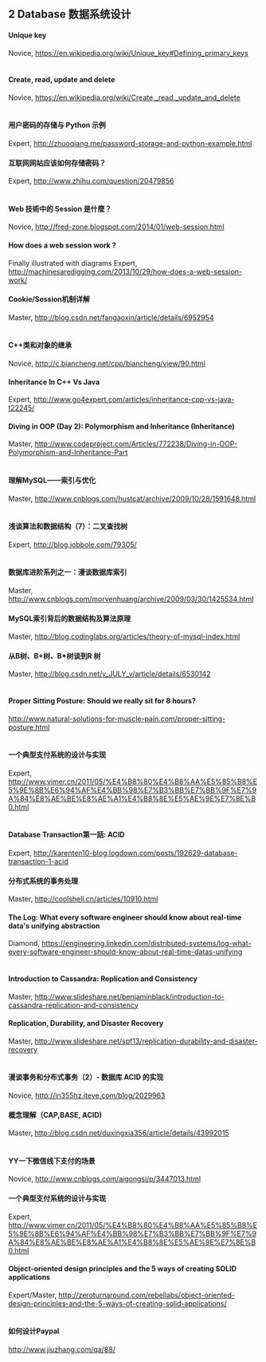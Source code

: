 ## 2 Database 数据系统设计

#### Unique key
Novice, https://en.wikipedia.org/wiki/Unique_key#Defining_primary_keys
<br /><br />

#### Create, read, update and delete
Novice, https://en.wikipedia.org/wiki/Create,_read,_update_and_delete
<br /><br />

#### 用户密码的存储与 Python 示例
Expert, http://zhuoqiang.me/password-storage-and-python-example.html
#### 互联网网站应该如何存储密码？
Expert, http://www.zhihu.com/question/20479856
<br /><br />

#### Web 技術中的 Session 是什麼？
Novice, http://fred-zone.blogspot.com/2014/01/web-session.html
#### How does a web session work ?
Finally illustrated with diagrams
Expert, http://machinesaredigging.com/2013/10/29/how-does-a-web-session-work/
#### Cookie/Session机制详解
Master, http://blog.csdn.net/fangaoxin/article/details/6952954
<br /><br />

#### C++类和对象的继承
Novice, http://c.biancheng.net/cpp/biancheng/view/90.html
#### Inheritance In C++ Vs Java
Expert, http://www.go4expert.com/articles/inheritance-cpp-vs-java-t22245/
#### Diving in OOP (Day 2): Polymorphism and Inheritance (Inheritance)
Master, http://www.codeproject.com/Articles/772238/Diving-in-OOP-Polymorphism-and-Inheritance-Part
<br /><br />

#### 理解MySQL——索引与优化
Master, http://www.cnblogs.com/hustcat/archive/2009/10/28/1591648.html
<br /><br />

#### 浅谈算法和数据结构（7）：二叉查找树
Expert, http://blog.jobbole.com/79305/
<br /><br />

#### 数据库进阶系列之一：漫谈数据库索引
Master, http://www.cnblogs.com/morvenhuang/archive/2009/03/30/1425534.html
#### MySQL索引背后的数据结构及算法原理
Master, http://blog.codinglabs.org/articles/theory-of-mysql-index.html
#### 从B树、B+树、B*树谈到R 树
Master, http://blog.csdn.net/v_JULY_v/article/details/6530142
<br /><br />

#### Proper Sitting Posture: Should we really sit for 8 hours?
http://www.natural-solutions-for-muscle-pain.com/proper-sitting-posture.html
<br /><br />

#### 一个典型支付系统的设计与实现
Expert, http://www.vimer.cn/2011/05/%E4%B8%80%E4%B8%AA%E5%85%B8%E5%9E%8B%E6%94%AF%E4%BB%98%E7%B3%BB%E7%BB%9F%E7%9A%84%E8%AE%BE%E8%AE%A1%E4%B8%8E%E5%AE%9E%E7%8E%B0.html
<br /><br />

#### Database Transaction第一話: ACID
Expert, http://karenten10-blog.logdown.com/posts/192629-database-transaction-1-acid
#### 分布式系统的事务处理
Master, http://coolshell.cn/articles/10910.html
#### The Log: What every software engineer should know about real-time data's unifying abstraction
Diamond, https://engineering.linkedin.com/distributed-systems/log-what-every-software-engineer-should-know-about-real-time-datas-unifying
<br /><br />

#### Introduction to Cassandra: Replication and Consistency
Master, http://www.slideshare.net/benjaminblack/introduction-to-cassandra-replication-and-consistency
#### Replication, Durability, and Disaster Recovery
Master, http://www.slideshare.net/spf13/replication-durability-and-disaster-recovery
<br /><br />

#### 漫谈事务和分布式事务（2）- 数据库 ACID 的实现
Novice, http://in355hz.iteye.com/blog/2029963
#### 概念理解（CAP,BASE, ACID)
Master, http://blog.csdn.net/duxingxia356/article/details/43992015
<br /><br />

#### YY一下微信线下支付的场景
Novice, http://www.cnblogs.com/aigongsi/p/3447013.html
#### 一个典型支付系统的设计与实现
Expert, http://www.vimer.cn/2011/05/%E4%B8%80%E4%B8%AA%E5%85%B8%E5%9E%8B%E6%94%AF%E4%BB%98%E7%B3%BB%E7%BB%9F%E7%9A%84%E8%AE%BE%E8%AE%A1%E4%B8%8E%E5%AE%9E%E7%8E%B0.html
#### Object-oriented design principles and the 5 ways of creating SOLID applications
Expert/Master, http://zeroturnaround.com/rebellabs/object-oriented-design-principles-and-the-5-ways-of-creating-solid-applications/
<br /><br />

#### 如何设计Paypal
http://www.jiuzhang.com/qa/88/
<br /><br />